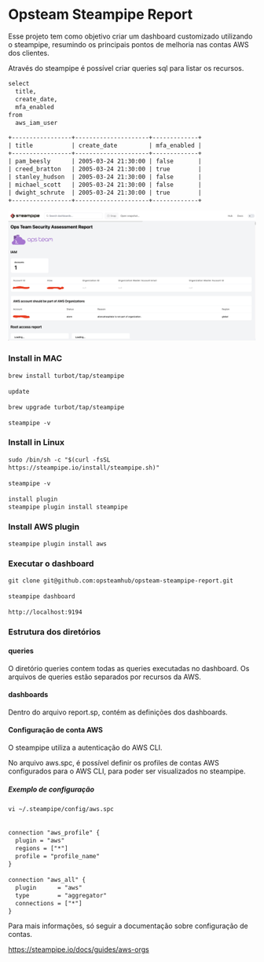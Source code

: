 # Opsteam Steampipe Report

Esse projeto tem como objetivo criar um dashboard customizado utilizando o steampipe, resumindo os principais pontos de melhoria nas contas AWS dos clientes.

Através do steampipe é possível criar queries sql para listar os recursos.

```
select
  title,
  create_date,
  mfa_enabled
from
  aws_iam_user
```
```
+-----------------+---------------------+-------------+
| title           | create_date         | mfa_enabled |
+-----------------+---------------------+-------------+
| pam_beesly      | 2005-03-24 21:30:00 | false       |
| creed_bratton   | 2005-03-24 21:30:00 | true        |
| stanley_hudson  | 2005-03-24 21:30:00 | false       |
| michael_scott   | 2005-03-24 21:30:00 | false       |
| dwight_schrute  | 2005-03-24 21:30:00 | true        |
+-----------------+---------------------+-------------+
```

![dashboard](./images/dashboard.png)


### Install in MAC
```
brew install turbot/tap/steampipe

update

brew upgrade turbot/tap/steampipe

steampipe -v
```

### Install in Linux
```
sudo /bin/sh -c "$(curl -fsSL https://steampipe.io/install/steampipe.sh)"

steampipe -v

install plugin
steampipe plugin install steampipe
```

### Install AWS plugin

```
steampipe plugin install aws
```

### Executar o dashboard
```
git clone git@github.com:opsteamhub/opsteam-steampipe-report.git

steampipe dashboard

http://localhost:9194
```

### Estrutura dos diretórios

#### queries
O diretório queries contem todas as queries executadas no dashboard. Os arquivos de queries estão separados por recursos da AWS.

#### dashboards
Dentro do arquivo report.sp, contém as definições dos dashboards.

#### Configuração de conta AWS

O steampipe utiliza a autenticação do AWS CLI.

No arquivo aws.spc, é possível definir os profiles de contas AWS configurados para o AWS CLI, para poder ser visualizados no steampipe.

##### Exemplo de configuração
```
vi ~/.steampipe/config/aws.spc


connection "aws_profile" {
  plugin = "aws"
  regions = ["*"]
  profile = "profile_name" 
}

connection "aws_all" {
  plugin      = "aws" 
  type        = "aggregator"
  connections = ["*"]
}

```

Para mais informações, só seguir a documentação sobre configuração de contas.

https://steampipe.io/docs/guides/aws-orgs